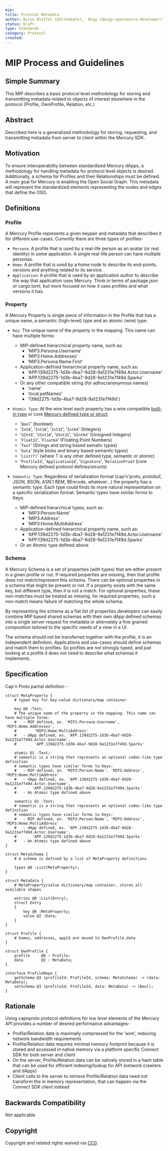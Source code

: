 ```yaml
---
mip: 
title: Protocol Metadata
author: Byron Blattel (@alchebyte),  Wigy (@wigy-opensource-developer), Bartmoss (@izolyomi)
status: Draft
type: Standards
category: Protocol
created: 
---
```

# MIP Process and Guidelines

## Simple Summary

This MIP describes a basic protocol level methodology for storing and transmitting metadata related to objects of interest elsewhere in the protocol (Profile, OwnProfile, Relation, etc.)

## Abstract

Described here is a generalized methodology for storing, requesting, and transmitting metadata from server to client within the Mercury SDK.

## Motivation

To ensure interoperability between standardized Mercury dApps, a methodology for handling metadata for protocol level objects is desired. Additionally, a schema for Profiles and their Relationships must be defined. A main goal for Mercury is enabling the Open Social Graph. This metadata will represent the standardized elements representing the nodes and edges that define the OSG.

## Definitions

### Profile

A Mercury Profile represents a given keypair and metadata that describes it for different use-cases. Currently there are three types of profiles-

- `Persona`: A profile that is used by a real-life person as an avatar (or real identity) in some application. A single real-life person can have multiple personas.
- `Home`: A profile that is used by a home node to describe its end-points, versions and anything related to its service.
- `Application`: A profile that is used by an application author to describe the way that application uses Mercury. Think in terms of package.json or cargo.toml, but more focused on how it uses profiles and what versions it has.

### Property

A Mercury Property is single piece of information in the Profile that has a unique name, a semantic (high-level) type and an atomic (wire) type.

- `Key`: The unique name of the property in the mapping. This name can have multiple forms:
  - MIP-defined hierarchical property name, such as:
    - 'MIP3.Persona.Username'
    - 'MIP3.Home.Addresses'
    - 'MIP3.Persona.Name.First'
  - Application-defined hierarchical property name, such as:
    - 'APP.139d2275-1d3b-4ba7-9d28-9a1231e7f49d.Actor.Username'
    - 'APP.139d2275-1d3b-4ba7-9d28-9a1231e7f49d.Sparks'
  - Or any other compatible string (for adhoc/anonymous names)
    - 'name'
    - 'local.petNames'
    - '139d2275-1d3b-4ba7-9d28-9a1231e7f49d')

- `Atomic Type`: At the wire level each property has a wire compatible [built-in type](https://capnproto.org/language.html#built-in-types) or core [Mercury defined type or struct](https://gitlab.libertaria.community/mercury/client-sdk-rust/blob/develop/home-protocol/protocol/mercury.capnp)
  - '`Bool`' (boolean)
  - '`Int8`', '`Int16`', '`Int32`', '`Int64`' (Integers)
  - '`UInt8`', '`UInt16`', '`UInt32`', '`UInt64`' (Unsigned Integers)
  - '`Float32`', '`Float64`' (Floating Point Numbers)
  - '`Text`' (Strings and string based sematic types)
  - '`Data`' (byte blobs and binary based semantic types)
  - '`List(T)`' (where T is any other defined type, semantic or atomic)
  - '`ProfileId`', '`ApplicationId`', '`Signature`', '`RelationProof` (core Mercury defined protocol defines/structs)

- `Semantic Type`: Regardless of serialization format (cap'n'proto, protobuf, JSON, BSON, ASN.1 BEM, BEncode, whatever...) the property has a semantic type. Each type could finds its more natural representation on a specific serialization format. Semantic types have similar forms to Keys:
  - MIP-defined hierarchical types, such as:
    - 'MIP3:Person:Name'
    - 'MIP3:Address'
    - 'MIP3:Home:MultiAddress'
  - Application-defined hierarchical property name, such as:
    - 'APP.139d2275-1d3b-4ba7-9d28-9a1231e7f49d.Actor.Username'
    - 'APP.139d2275-1d3b-4ba7-9d28-9a1231e7f49d.Sparks'
  - Or an Atomic type defined above

### Schema

A Mercury Schema is a set of properties (with types) that are either present in a given profile or not. If required properties are missing, then that profile does not match/represent this schema. There can be optional properties in a schema that might be present or not. If a property exists with the same key, but different type, then it is not a match. For optional properties, these non-matches must be treated as missing, for required properties, such a non-match means failure of matching the whole schema.

By representing the schema as a flat list of properties developers can easily combine MIP based shared schemas with their own dApp defined schemas into a single server request for metadata or alternately a fine grained composition tailored to the specific needs of a view in a UI.

The schema should not be transferred together with the profile, it is an independent definition. Applications and use-cases should define schemas and match them to profiles. So profiles are not strongly typed, and just looking at a profile it does not need to describe what schemas it implements.

## Specification

Cap'n Proto partial definition -

```capnproto
struct MetaProperty {
    # typed key for key-value dictionary/map container

    key @0 :Text;
    # The unique name of the property in the mapping. This name can have multiple forms:
    #   - MIP defined, ex. 'MIP3.Persona.Username', 'MIP3.Home.Addresses',
    #        'MIP3:Home:MultiAddress'
    #   - dApp defined, ex. 'APP.139d2275-1d3b-4ba7-9d28-9a1231e7f49d.Actor.Username',
    #        'APP.139d2275-1d3b-4ba7-9d28-9a1231e7f49d.Sparks'

    atomic @1 :Text;
    # semantic is a string that represents an optional codec-like type definition
    # semantic types have similar forms to Keys:
    #   - MIP defined, ex. 'MIP3:Person:Name', 'MIP3:Address', 'MIP3:Home:MultiAddress'
    #   - dApp defined, ex. 'APP.139d2275-1d3b-4ba7-9d28-9a1231e7f49d.Actor.Username',
    #       'APP.139d2275-1d3b-4ba7-9d28-9a1231e7f49d.Sparks'
    #   - An Atomic type defined above

    semantic @1 :Text;
    # semantic is a string that represents an optional codec-like type definition
    # semantic types have similar forms to Keys:
    #   - MIP defined, ex. 'MIP3:Person:Name', 'MIP3:Address', 'MIP3:Home:MultiAddress'
    #   - dApp defined, ex. 'APP.139d2275-1d3b-4ba7-9d28-9a1231e7f49d.Actor.Username',
    #       'APP.139d2275-1d3b-4ba7-9d28-9a1231e7f49d.Sparks'
    #   - An Atomic type defined above
}

struct MetaSchema {
    # A schema is defined by a list of MetaProperty definitions

    types @0 :List(MetaProperty);
}

struct MetaData {
    # MetaProperty/value dictionary/map container, stores all available shapes

    entries @0 :List(Entry);
    struct Entry
    {
        key @0 :MetaProperty;
        value @2 :Data;
    }
}

struct Profile {
    # homes, addresses, appId are moved to OwnProfile.data
}

struct OwnProfile {
    profile     @0 : Profile;
    data        @2 : MetaData;
}

interface ProfileRepo {
    getSchema @3 (profileId: ProfileId, schema: MetaSchema) -> (data: MetaData);
    setSchema @3 (profileId: ProfileId, data: MetaData) -> (Bool);
}
```

## Rationale

Using capnproto protocol definitions for low level elements of the Mercury API
provides a number of desired performance advantages-

- Profile/Relation data is maximally compressed for the 'wire', reducing network bandwidth requirements
- Profile/Relation data requires minimal memory footprint because it is stored and accessed in native memory via a platform specific Connect SDK for both server and client
- On the server, Profile/Relation data can be natively stored in a hash table that can be used for efficient indexing/lookup for API (network crawlers and dApps)
- Client calls to the server to retrieve Profile/Relation data need not transform the in memory representation, that can happen via the Connect SDK client instead

## Backwards Compatibility

Not applicable

## Copyright

Copyright and related rights waived via [CC0](https://creativecommons.org/publicdomain/zero/1.0/).